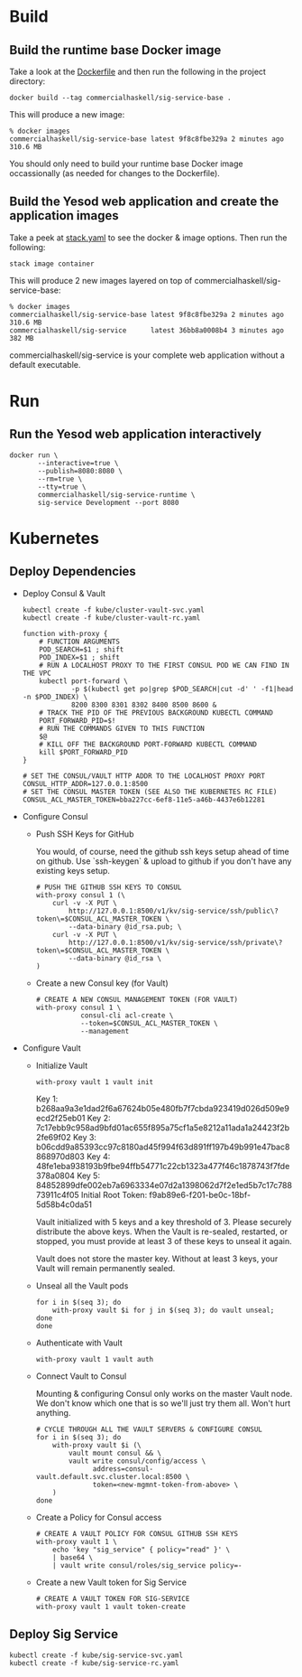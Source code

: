 # Build

## Build the runtime base Docker image

Take a look at the [Dockerfile](Dockerfile) and then run the following in the
project directory:

    docker build --tag commercialhaskell/sig-service-base .

This will produce a new image:

    % docker images
    commercialhaskell/sig-service-base latest 9f8c8fbe329a 2 minutes ago 310.6 MB

You should only need to build your runtime base Docker image
occassionally (as needed for changes to the Dockerfile).

## Build the Yesod web application and create the application images

Take a peek at [stack.yaml](stack.yaml) to see the docker & image options.  Then
run the following:

    stack image container

This will produce 2 new images layered on top of
commercialhaskell/sig-service-base:

    % docker images
    commercialhaskell/sig-service-base latest 9f8c8fbe329a 2 minutes ago 310.6 MB
    commercialhaskell/sig-service      latest 36bb8a0008b4 3 minutes ago 382 MB

commercialhaskell/sig-service is your complete web application
without a default executable.

# Run

## Run the Yesod web application interactively

    docker run \
           --interactive=true \
           --publish=8080:8080 \
           --rm=true \
           --tty=true \
           commercialhaskell/sig-service-runtime \
           sig-service Development --port 8080

# Kubernetes

## Deploy Dependencies

-   Deploy Consul & Vault
    
        kubectl create -f kube/cluster-vault-svc.yaml
        kubectl create -f kube/cluster-vault-rc.yaml
    
        function with-proxy {
            # FUNCTION ARGUMENTS
            POD_SEARCH=$1 ; shift
            POD_INDEX=$1 ; shift
            # RUN A LOCALHOST PROXY TO THE FIRST CONSUL POD WE CAN FIND IN THE VPC
            kubectl port-forward \
                    -p $(kubectl get po|grep $POD_SEARCH|cut -d' ' -f1|head -n $POD_INDEX) \
                    8200 8300 8301 8302 8400 8500 8600 &
            # TRACK THE PID OF THE PREVIOUS BACKGROUND KUBECTL COMMAND
            PORT_FORWARD_PID=$!
            # RUN THE COMMANDS GIVEN TO THIS FUNCTION
            $@
            # KILL OFF THE BACKGROUND PORT-FORWARD KUBECTL COMMAND
            kill $PORT_FORWARD_PID
        }
    
        # SET THE CONSUL/VAULT HTTP ADDR TO THE LOCALHOST PROXY PORT
        CONSUL_HTTP_ADDR=127.0.0.1:8500
        # SET THE CONSUL MASTER TOKEN (SEE ALSO THE KUBERNETES RC FILE)
        CONSUL_ACL_MASTER_TOKEN=bba227cc-6ef8-11e5-a46b-4437e6b12281

-   Configure Consul
    -   Push SSH Keys for GitHub
        
        You would, of course, need the github ssh keys setup ahead of
        time on github. Use \`ssh-keygen\` & upload to github if you
        don't have any existing keys setup.
        
            # PUSH THE GITHUB SSH KEYS TO CONSUL
            with-proxy consul 1 (\
                curl -v -X PUT \
                    http://127.0.0.1:8500/v1/kv/sig-service/ssh/public\?token\=$CONSUL_ACL_MASTER_TOKEN \
                    --data-binary @id_rsa.pub; \
                curl -v -X PUT \
                    http://127.0.0.1:8500/v1/kv/sig-service/ssh/private\?token\=$CONSUL_ACL_MASTER_TOKEN \
                    --data-binary @id_rsa \
            )
    
    -   Create a new Consul key (for Vault)
        
            # CREATE A NEW CONSUL MANAGEMENT TOKEN (FOR VAULT)
            with-proxy consul 1 \
                       consul-cli acl-create \
                       --token=$CONSUL_ACL_MASTER_TOKEN \
                       --management

-   Configure Vault
    -   Initialize Vault
        
            with-proxy vault 1 vault init
        
        Key 1: b268aa9a3e1dad2f6a67624b05e480fb7f7cbda923419d026d509e9ecd2f25eb01
        Key 2: 7c17ebb9c958ad9bfd01ac655f895a75cf1a5e8212a11ada1a24423f2b2fe69f02
        Key 3: b06cdd9a85393cc97c8180ad45f994f63d891ff197b49b991e47bac8868970d803
        Key 4: 48fe1eba938193b9fbe94ffb54771c22cb1323a477f46c1878743f7fde378a0804
        Key 5: 84852899dfe002eb7a6963334e07d2a1398062d7f2e1ed5b7c17c78873911c4f05
        Initial Root Token: f9ab89e6-f201-be0c-18bf-5d58b4c0da51
        
        Vault initialized with 5 keys and a key threshold of 3. Please
        securely distribute the above keys. When the Vault is re-sealed,
        restarted, or stopped, you must provide at least 3 of these keys
        to unseal it again.
        
        Vault does not store the master key. Without at least 3 keys, your
        Vault will remain permanently sealed.
    
    -   Unseal all the Vault pods
        
            for i in $(seq 3); do
                with-proxy vault $i for j in $(seq 3); do vault unseal; done
            done
    
    -   Authenticate with Vault
        
            with-proxy vault 1 vault auth
    
    -   Connect Vault to Consul
        
        Mounting & configuring Consul only works on the master Vault
        node.  We don't know which one that is so we'll just try them
        all. Won't hurt anything.
        
            # CYCLE THROUGH ALL THE VAULT SERVERS & CONFIGURE CONSUL
            for i in $(seq 3); do
                with-proxy vault $i (\
                    vault mount consul && \
                    vault write consul/config/access \
                          address=consul-vault.default.svc.cluster.local:8500 \
                          token=<new-mgmnt-token-from-above> \
                )
            done
    
    -   Create a Policy for Consul access
        
            # CREATE A VAULT POLICY FOR CONSUL GITHUB SSH KEYS
            with-proxy vault 1 \
                echo 'key "sig_service" { policy="read" }' \
                | base64 \
                | vault write consul/roles/sig_service policy=-
    
    -   Create a new Vault token for Sig Service 
        
            # CREATE A VAULT TOKEN FOR SIG-SERVICE
            with-proxy vault 1 vault token-create

## Deploy Sig Service

    kubectl create -f kube/sig-service-svc.yaml
    kubectl create -f kube/sig-service-rc.yaml
